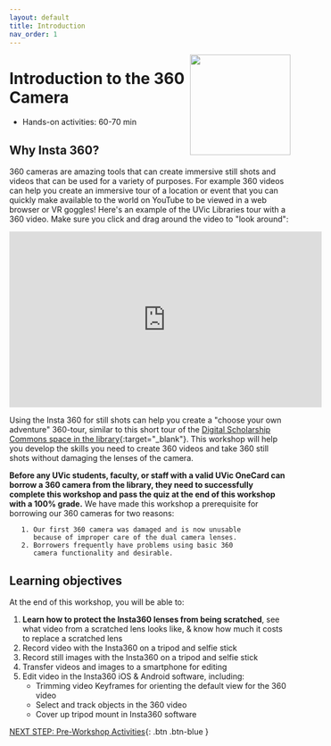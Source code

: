 ```yaml
---
layout: default
title: Introduction 
nav_order: 1
---
```

<img src="images/insta-00.png" style="float:right;width:180px;height:180px;">

# Introduction to the 360 Camera 

- Hands-on activities: 60-70 min

## Why Insta 360? 

360 cameras are amazing tools that can create immersive still shots and videos that can be used for a variety of purposes. For example 360 videos can help you create an immersive tour of a location or event that you can quickly make available to the world on YouTube to be viewed in a web browser or VR goggles! Here's an example of the UVic Libraries tour with a 360 video. Make sure you click and drag around the video to "look around":

<iframe width="560" height="315" src="https://www.youtube.com/embed/KUcSQDVtbO4" title="UVic Libraries 360 Tour" frameborder="0" allow="accelerometer; autoplay; clipboard-write; encrypted-media; gyroscope; picture-in-picture" allowfullscreen></iframe>

Using the Insta 360 for still shots can help you create a "choose your own adventure" 360-tour, similar to this short tour of the [Digital Scholarship Commons space in the library](https://msystems.net/dsc/){:target="_blank"}. This workshop will help you develop the skills you need to create 360 videos and take 360 still shots without damaging the lenses of the camera.

**Before any UVic students, faculty, or staff with a valid UVic OneCard can borrow a 360 camera from the library, they need to successfully complete this workshop and pass the quiz at the end of this workshop with a 100% grade.** We have made this workshop a prerequisite for borrowing our 360 cameras for two reasons:

       1. Our first 360 camera was damaged and is now unusable 
          because of improper care of the dual camera lenses.
       2. Borrowers frequently have problems using basic 360 
          camera functionality and desirable.

## Learning objectives

At the end of this workshop, you will be able to:

1. **Learn how to protect the Insta360 lenses from being scratched**, see what video from a scratched lens looks like, & know how much it costs to replace a scratched lens
1. Record video with the Insta360 on a tripod and selfie stick
2. Record still images with the Insta360 on a tripod and selfie stick
3. Transfer videos and images to a smartphone for editing
4. Edit video in the Insta360 iOS & Android software, including:
    - Trimming video Keyframes for orienting the default view for the 360 video
    - Select and track objects in the 360 video
    - Cover up tripod mount in Insta360 software

[NEXT STEP: Pre-Workshop Activities](pre-workshop.html){: .btn .btn-blue }
